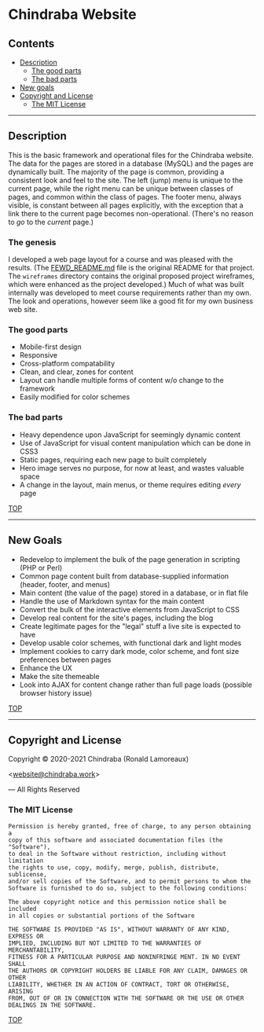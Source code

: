 # Chindraba Website

## Contents

-  [Description](#description)
   -  [The good parts](#the-good-parts)
   -  [The bad parts](#the-bad-parts)
-  [New goals](#new-goals)
-  [Copyright and License](#copyright-and-license)
   -  [The MIT License](#the-mit-license)

---
## Description

This is the basic framework and operational files for the Chindraba website. The data for the pages are stored in a database (MySQL) and the pages are dynamically built. The majority of the page is common, providing a consistent look and feel to the site. The left (jump) menu is unique to the current page, while the right menu can be unique between classes of pages, and common within the class of pages. The footer menu, always visible, is constant between all pages explicitly, with the exception that a link there to the current page becomes non-operational. (There's no reason to _go_ to the _current_ page.)

### The genesis

I developed a web page layout for a course and was pleased with the results. (The [FEWD_README.md](./FEWD_README.md) file is the original README for that project. The `wireframes` directory contains the original proposed project wireframes, which were enhanced as the project developed.) Much of what was built internally was developed to meet course requirements rather than my own. The look and operations, however seem like a good fit for my own business web site.

### The good parts

-  Mobile-first design
-  Responsive
-  Cross-platform compatability
-  Clean, and clear, zones for content
-  Layout can handle multiple forms of content w/o change to the framework
-  Easily modified for color schemes

### The bad parts

-  Heavy dependence upon JavaScript for seemingly dynamic content
-  Use of JavaScript for visual content manipulation which can be done in CSS3
-  Static pages, requiring each new page to built completely
-  Hero image serves no purpose, for now at least, and wastes valuable space
-  A change in the layout, main menus, or theme requires editing _every_ page

[TOP](#contents)

---
## New Goals

-  Redevelop to implement the bulk of the page generation in scripting (PHP or Perl)
-  Common page content built from database-supplied information (header, footer, and menus)
-  Main content (the value of the page) stored in a database, or in flat file
-  Handle the use of Markdown syntax for the main content
-  Convert the bulk of the interactive elements from JavaScript to CSS
-  Develop real content for the site's pages, including the blog
-  Create legitimate pages for the "legal" stuff a live site is expected to have
-  Develop usable color schemes, with functional dark and light modes
-  Implement cookies to carry dark mode, color scheme, and font size preferences between pages
-  Enhance the UX
-  Make the site themeable
-  Look into AJAX for content change rather than full page loads (possible browser history issue)

[TOP](#contents)

---
## Copyright and License

Copyright © 2020-2021  Chindraba (Ronald Lamoreaux)

<[website@chindraba.work](mailto:website@chindraba.work?subject='Website%20git%20repo')>

— All Rights Reserved

### The MIT License

    Permission is hereby granted, free of charge, to any person obtaining a
    copy of this software and associated documentation files (the "Software"),
    to deal in the Software without restriction, including without limitation
    the rights to use, copy, modify, merge, publish, distribute, sublicense,
    and/or sell copies of the Software, and to permit persons to whom the
    Software is furnished to do so, subject to the following conditions:

    The above copyright notice and this permission notice shall be included
    in all copies or substantial portions of the Software

    THE SOFTWARE IS PROVIDED "AS IS", WITHOUT WARRANTY OF ANY KIND, EXPRESS OR
    IMPLIED, INCLUDING BUT NOT LIMITED TO THE WARRANTIES OF MERCHANTABILITY,
    FITNESS FOR A PARTICULAR PURPOSE AND NONINFRINGE MENT. IN NO EVENT SHALL
    THE AUTHORS OR COPYRIGHT HOLDERS BE LIABLE FOR ANY CLAIM, DAMAGES OR OTHER
    LIABILITY, WHETHER IN AN ACTION OF CONTRACT, TORT OR OTHERWISE, ARISING
    FROM, OUT OF OR IN CONNECTION WITH THE SOFTWARE OR THE USE OR OTHER
    DEALINGS IN THE SOFTWARE.

[TOP](#contents)

<!--- vim: set syntax=markdown ts=4 sw=4 sts=4 et sr: -->
